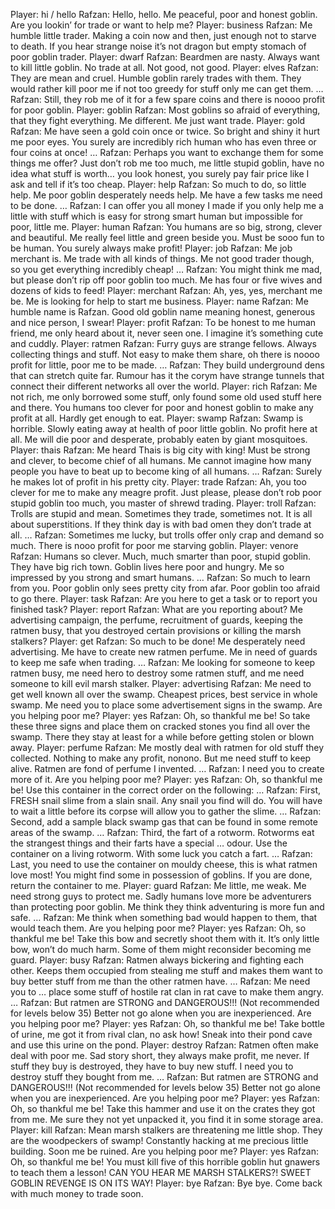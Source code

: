 Player: hi / hello
Rafzan: Hello, hello. Me peaceful, poor and honest goblin. Are you lookin’ for trade or want to help me?
Player: business
Rafzan: Me humble little trader. Making a coin now and then, just enough not to starve to death. If you hear strange noise it’s not dragon but empty stomach of poor goblin trader.
Player: dwarf
Rafzan: Beardmen are nasty. Always want to kill little goblin. No trade at all. Not good, not good.
Player: elves
Rafzan: They are mean and cruel. Humble goblin rarely trades with them. They would rather kill poor me if not too greedy for stuff only me can get them. …
Rafzan: Still, they rob me of it for a few spare coins and there is noooo profit for poor goblin.
Player: goblin
Rafzan: Most goblins so afraid of everything, that they fight everything. Me different. Me just want trade.
Player: gold
Rafzan: Me have seen a gold coin once or twice. So bright and shiny it hurt me poor eyes. You surely are incredibly rich human who has even three or four coins at once! …
Rafzan: Perhaps you want to exchange them for some things me offer? Just don’t rob me too much, me little stupid goblin, have no idea what stuff is worth… you look honest, you surely pay fair price like I ask and tell if it’s too cheap.
Player: help
Rafzan: So much to do, so little help. Me poor goblin desperately needs help. Me have a few tasks me need to be done. …
Rafzan: I can offer you all money I made if you only help me a little with stuff which is easy for strong smart human but impossible for poor, little me.
Player: human
Rafzan: You humans are so big, strong, clever and beautiful. Me really feel little and green beside you. Must be sooo fun to be human. You surely always make profit!
Player: job
Rafzan: Me job merchant is. Me trade with all kinds of things. Me not good trader though, so you get everything incredibly cheap! …
Rafzan: You might think me mad, but please don’t rip off poor goblin too much. Me has four or five wives and dozens of kids to feed!
Player: merchant
Rafzan: Ah, yes, yes, merchant me be. Me is looking for help to start me business.
Player: name
Rafzan: Me humble name is Rafzan. Good old goblin name meaning honest, generous and nice person, I swear!
Player: profit
Rafzan: To be honest to me human friend, me only heard about it, never seen one. I imagine it’s something cute and cuddly.
Player: ratmen
Rafzan: Furry guys are strange fellows. Always collecting things and stuff. Not easy to make them share, oh there is noooo profit for little, poor me to be made. …
Rafzan: They build underground dens that can stretch quite far. Rumour has it the corym have strange tunnels that connect their different networks all over the world.
Player: rich
Rafzan: Me not rich, me only borrowed some stuff, only found some old used stuff here and there. You humans too clever for poor and honest goblin to make any profit at all. Hardly get enough to eat.
Player: swamp
Rafzan: Swamp is horrible. Slowly eating away at health of poor little goblin. No profit here at all. Me will die poor and desperate, probably eaten by giant mosquitoes.
Player: thais
Rafzan: Me heard Thais is big city with king! Must be strong and clever, to become chief of all humans. Me cannot imagine how many people you have to beat up to become king of all humans. …
Rafzan: Surely he makes lot of profit in his pretty city.
Player: trade
Rafzan: Ah, you too clever for me to make any meagre profit. Just please, please don’t rob poor stupid goblin too much, you master of shrewd trading.
Player: troll
Rafzan: Trolls are stupid and mean. Sometimes they trade, sometimes not. It is all about superstitions. If they think day is with bad omen they don’t trade at all. …
Rafzan: Sometimes me lucky, but trolls offer only crap and demand so much. There is nooo profit for poor me starving goblin.
Player: venore
Rafzan: Humans so clever. Much, much smarter than poor, stupid goblin. They have big rich town. Goblin lives here poor and hungry. Me so impressed by you strong and smart humans. …
Rafzan: So much to learn from you. Poor goblin only sees pretty city from afar. Poor goblin too afraid to go there.
Player: task
Rafzan: Are you here to get a task or to report you finished task?
Player: report
Rafzan: What are you reporting about? Me advertising campaign, the perfume, recruitment of guards, keeping the ratmen busy, that you destroyed certain provisions or killing the marsh stalkers?
Player: get
Rafzan: So much to be done! Me desperately need advertising. Me have to create new ratmen perfume. Me in need of guards to keep me safe when trading. …
Rafzan: Me looking for someone to keep ratmen busy, me need hero to destroy some ratmen stuff, and me need someone to kill evil marsh stalker.
Player: advertising
Rafzan: Me need to get well known all over the swamp. Cheapest prices, best service in whole swamp. Me need you to place some advertisement signs in the swamp. Are you helping poor me?
Player: yes
Rafzan: Oh, so thankful me be! So take these three signs and place them on cracked stones you find all over the swamp. There they stay at least for a while before getting stolen or blown away.
Player: perfume
Rafzan: Me mostly deal with ratmen for old stuff they collected. Nothing to make any profit, nonono. But me need stuff to keep alive. Ratmen are fond of perfume I invented. …
Rafzan: I need you to create more of it. Are you helping poor me?
Player: yes
Rafzan: Oh, so thankful me be! Use this container in the correct order on the following: …
Rafzan: First, FRESH snail slime from a slain snail. Any snail you find will do. You will have to wait a little before its corpse will allow you to gather the slime. …
Rafzan: Second, add a sample black swamp gas that can be found in some remote areas of the swamp. …
Rafzan: Third, the fart of a rotworm. Rotworms eat the strangest things and their farts have a special … odour. Use the container on a living rotworm. With some luck you catch a fart. …
Rafzan: Last, you need to use the container on mouldy cheese, this is what ratmen love most! You might find some in possession of goblins. If you are done, return the container to me.
Player: guard
Rafzan: Me little, me weak. Me need strong guys to protect me. Sadly humans love more be adventurers than protecting poor goblin. Me think they think adventuring is more fun and safe. …
Rafzan: Me think when something bad would happen to them, that would teach them. Are you helping poor me?
Player: yes
Rafzan: Oh, so thankful me be! Take this bow and secretly shoot them with it. It’s only little bow, won’t do much harm. Some of them might reconsider becoming me guard.
Player: busy
Rafzan: Ratmen always bickering and fighting each other. Keeps them occupied from stealing me stuff and makes them want to buy better stuff from me than the other ratmen have. …
Rafzan: Me need you to … place some stuff of hostile rat clan in rat cave to make them angry. …
Rafzan: But ratmen are STRONG and DANGEROUS!!! (Not recommended for levels below 35) Better not go alone when you are inexperienced. Are you helping poor me?
Player: yes
Rafzan: Oh, so thankful me be! Take bottle of urine, me got it from rival clan, no ask how! Sneak into their pond cave and use this urine on the pond.
Player: destroy
Rafzan: Ratmen often make deal with poor me. Sad story short, they always make profit, me never. If stuff they buy is destroyed, they have to buy new stuff. I need you to destroy stuff they bought from me. …
Rafzan: But ratmen are STRONG and DANGEROUS!!! (Not recommended for levels below 35) Better not go alone when you are inexperienced. Are you helping poor me?
Player: yes
Rafzan: Oh, so thankful me be! Take this hammer and use it on the crates they got from me. Me sure they not yet unpacked it, you find it in some storage area.
Player: kill
Rafzan: Mean marsh stalkers are threatening me little shop. They are the woodpeckers of swamp! Constantly hacking at me precious little building. Soon me be ruined. Are you helping poor me?
Player: yes
Rafzan: Oh, so thankful me be! You must kill five of this horrible goblin hut gnawers to teach them a lesson! CAN YOU HEAR ME MARSH STALKERS?! SWEET GOBLIN REVENGE IS ON ITS WAY!
Player: bye
Rafzan: Bye bye. Come back with much money to trade soon.